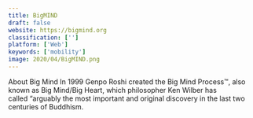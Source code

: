 ```yaml
---
title: BigMIND
draft: false 
website: https://bigmind.org
classification: ['']
platform: ['Web']
keywords: ['mobility']
image: 2020/04/BigMIND.png
---
```

About Big Mind In 1999 Genpo Roshi created the Big Mind Process™, also known as Big Mind/Big Heart, which philosopher Ken Wilber has called “arguably the most important and original discovery in the last two centuries of Buddhism.